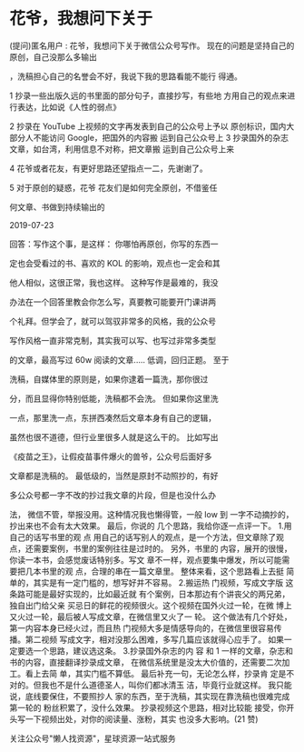 # 花爷，我想问下关于

(提问)匿名用户 : 花爷，我想问下关于微信公众号写作。 现在的问题是坚持自己的原创，自己没那么多输出

，洗稿担心自己的名誉会不好，我说下我的思路看能不能行 得通。

1 抄录一些出版久远的书里面的部分句子，直接抄写，有些地 方用自己的观点来进行表达，比如说《人性的弱点》

2 抄录在 YouTube 上视频的文字再发表到自己的公众号上予以 原创标识，国内大部分人不能访问 Google，把国外的内容搬 运到自己公众号上 3 抄录国外的杂志文章，如台湾，利用信息不对称，把文章搬 运到自己公众号上来

4 花爷或者花友，有更好思路还望指点一二，先谢谢了。

5 对于原创的疑惑，花爷 花友们是如何完全原创，不借鉴任

何文章、书做到持续输出的

2019-07-23

回答：写作这个事，是这样： 你哪怕再原创，你写的东西一

定也会受看过的书、喜欢的 KOL 的影响，观点也一定会和其

他人相似，这很正常，我也这样。 这种写作是最难的，我没

办法在一个回答里教会你怎么写，真要教可能要开门课讲两

个礼拜。但学会了，就可以驾驭非常多的风格，我的公众号

写作风格一直非常克制，其实我可以写、也写过非常多类型

的文章，最高写过 60w 阅读的文章..... 低调，回归正题。 至于

洗稿，自媒体里的原则是，如果你逮着一篇洗，那你很过

分，而且显得你特别低能，洗稿都不会洗。 但如果你这里洗

一点，那里洗一点，东拼西凑然后文章本身有自己的逻辑，

虽然也很不道德，但行业里很多人就是这么干的。 比如写出

《疫苗之王》，让假疫苗事件爆火的兽爷，公众号后面好多

文章都是洗稿的。 最低级的，当然是原封不动照抄的，有好

多公众号都一字不改的抄过我文章的片段，但是也没什么办

法， 微信不管，举报没用。这种情况我也懒得管，一般 low 到 一字不动摘抄的，抄出来也不会有太大效果。 最后，你说的 几个思路，我给你逐一点评一下。 1.用自己的话写书里的观 点 用自己的话写别人的观点，是一个方法，但文章除了观 点，还需要案例，书里的案例往往是过时的。 另外，书里的 内容，展开的很慢，你读一本书，会感觉废话特别多。写文 章不一样，观点要集中爆发，所以可能需要把几本书里的观 点，合理的串在一篇文章里。 整体来看，这个思路看上去挺 简单的，其实是有一定门槛的，想写好并不容易。 2.搬运热 门视频，写成文字版 这条路可能是最好实现的，比如最近就 有个案例，日本那边有个讲丧父的两兄弟，独自出门给父亲 买忌日的鲜花的视频很火。这个视频在国外火过一轮，在微 博上又火过一轮，最后被人写成文章，在微信里又火了一 轮。 这个做法有几个好处，第一内容本身已经火过，而且热 门视频大多是情感导向的，在微信里很容易传播。第二视频 写成文字，相对没那么困难，多写几篇应该就得心应手了。 如果一定要选一个思路，建议选这条。 3.抄录国外杂志的内 容 和 1 一样的文章，杂志和书的内容，直接翻译抄录成文章， 在微信系统里是没太大价值的，还需要二次加工。看上去简 单，其实门槛不算低。 最后补充一句，无论怎么样，抄录肯 定是不对的。但我也不是什么道德圣人，叫你们都冰清玉 洁，毕竟行业就这样。 我只能说，底线要保住，不要照抄人 家的东西，至于洗稿，其实现在靠洗稿也很难完成第一轮的 粉丝积累了，没什么效果。 抄录视频这个思路，相对比较能 接受，你开头写一下视频出处，对你的阅读量、涨粉，其实 也没多大影响。(21 赞)

关注公众号"懒人找资源"，星球资源一站式服务